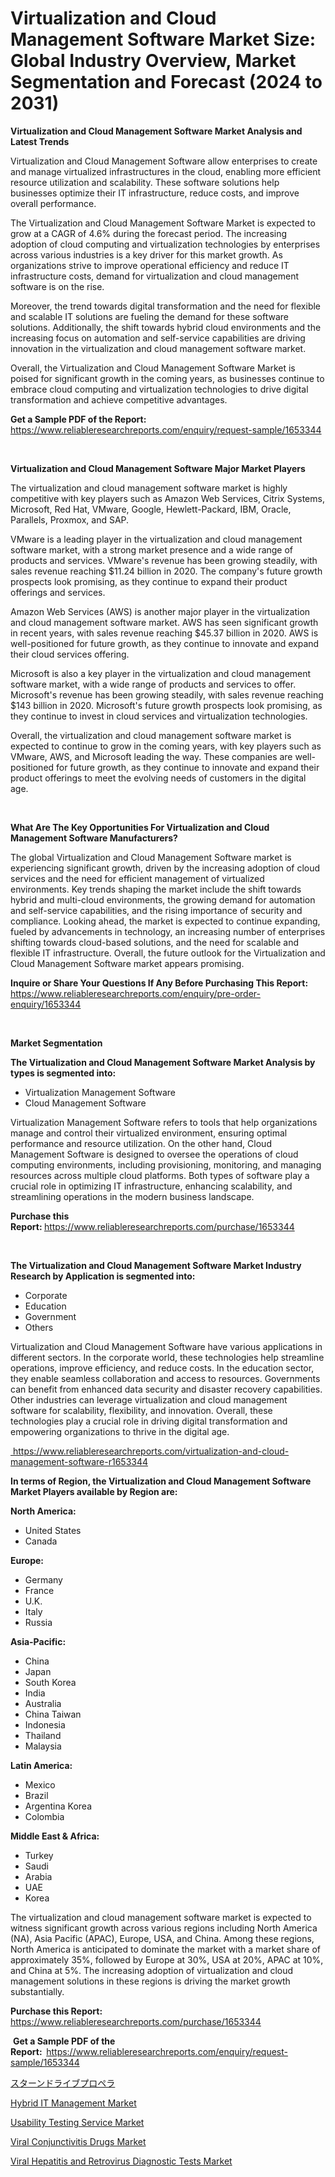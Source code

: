<p><h1>Virtualization and Cloud Management Software Market Size: Global Industry Overview, Market Segmentation and Forecast (2024 to 2031)</h1></p><p><strong>Virtualization and Cloud Management Software Market Analysis and Latest Trends</strong></p>
<p><p>Virtualization and Cloud Management Software allow enterprises to create and manage virtualized infrastructures in the cloud, enabling more efficient resource utilization and scalability. These software solutions help businesses optimize their IT infrastructure, reduce costs, and improve overall performance.</p><p>The Virtualization and Cloud Management Software Market is expected to grow at a CAGR of 4.6% during the forecast period. The increasing adoption of cloud computing and virtualization technologies by enterprises across various industries is a key driver for this market growth. As organizations strive to improve operational efficiency and reduce IT infrastructure costs, demand for virtualization and cloud management software is on the rise.</p><p>Moreover, the trend towards digital transformation and the need for flexible and scalable IT solutions are fueling the demand for these software solutions. Additionally, the shift towards hybrid cloud environments and the increasing focus on automation and self-service capabilities are driving innovation in the virtualization and cloud management software market.</p><p>Overall, the Virtualization and Cloud Management Software Market is poised for significant growth in the coming years, as businesses continue to embrace cloud computing and virtualization technologies to drive digital transformation and achieve competitive advantages.</p></p>
<p><strong>Get a Sample PDF of the Report:&nbsp;</strong> <a href="https://www.reliableresearchreports.com/enquiry/request-sample/1653344">https://www.reliableresearchreports.com/enquiry/request-sample/1653344</a></p>
<p>&nbsp;</p>
<p><strong>Virtualization and Cloud Management Software Major Market Players</strong></p>
<p><p>The virtualization and cloud management software market is highly competitive with key players such as Amazon Web Services, Citrix Systems, Microsoft, Red Hat, VMware, Google, Hewlett-Packard, IBM, Oracle, Parallels, Proxmox, and SAP.</p><p>VMware is a leading player in the virtualization and cloud management software market, with a strong market presence and a wide range of products and services. VMware's revenue has been growing steadily, with sales revenue reaching $11.24 billion in 2020. The company's future growth prospects look promising, as they continue to expand their product offerings and services.</p><p>Amazon Web Services (AWS) is another major player in the virtualization and cloud management software market. AWS has seen significant growth in recent years, with sales revenue reaching $45.37 billion in 2020. AWS is well-positioned for future growth, as they continue to innovate and expand their cloud services offering.</p><p>Microsoft is also a key player in the virtualization and cloud management software market, with a wide range of products and services to offer. Microsoft's revenue has been growing steadily, with sales revenue reaching $143 billion in 2020. Microsoft's future growth prospects look promising, as they continue to invest in cloud services and virtualization technologies.</p><p>Overall, the virtualization and cloud management software market is expected to continue to grow in the coming years, with key players such as VMware, AWS, and Microsoft leading the way. These companies are well-positioned for future growth, as they continue to innovate and expand their product offerings to meet the evolving needs of customers in the digital age.</p></p>
<p>&nbsp;</p>
<p><strong>What Are The Key Opportunities For Virtualization and Cloud Management Software Manufacturers?</strong></p>
<p><p>The global Virtualization and Cloud Management Software market is experiencing significant growth, driven by the increasing adoption of cloud services and the need for efficient management of virtualized environments. Key trends shaping the market include the shift towards hybrid and multi-cloud environments, the growing demand for automation and self-service capabilities, and the rising importance of security and compliance. Looking ahead, the market is expected to continue expanding, fueled by advancements in technology, an increasing number of enterprises shifting towards cloud-based solutions, and the need for scalable and flexible IT infrastructure. Overall, the future outlook for the Virtualization and Cloud Management Software market appears promising.</p></p>
<p><strong>Inquire or Share Your Questions If Any Before Purchasing This Report:</strong> <a href="https://www.reliableresearchreports.com/enquiry/pre-order-enquiry/1653344">https://www.reliableresearchreports.com/enquiry/pre-order-enquiry/1653344</a></p>
<p>&nbsp;</p>
<p><strong>Market Segmentation</strong></p>
<p><strong>The Virtualization and Cloud Management Software Market Analysis by types is segmented into:</strong></p>
<p><ul><li>Virtualization Management Software</li><li>Cloud Management Software</li></ul></p>
<p><p>Virtualization Management Software refers to tools that help organizations manage and control their virtualized environment, ensuring optimal performance and resource utilization. On the other hand, Cloud Management Software is designed to oversee the operations of cloud computing environments, including provisioning, monitoring, and managing resources across multiple cloud platforms. Both types of software play a crucial role in optimizing IT infrastructure, enhancing scalability, and streamlining operations in the modern business landscape.</p></p>
<p><strong>Purchase this Report:&nbsp;</strong><a href="https://www.reliableresearchreports.com/purchase/1653344">https://www.reliableresearchreports.com/purchase/1653344</a></p>
<p>&nbsp;</p>
<p><strong>The Virtualization and Cloud Management Software Market Industry Research by Application is segmented into:</strong></p>
<p><ul><li>Corporate</li><li>Education</li><li>Government</li><li>Others</li></ul></p>
<p><p>Virtualization and Cloud Management Software have various applications in different sectors. In the corporate world, these technologies help streamline operations, improve efficiency, and reduce costs. In the education sector, they enable seamless collaboration and access to resources. Governments can benefit from enhanced data security and disaster recovery capabilities. Other industries can leverage virtualization and cloud management software for scalability, flexibility, and innovation. Overall, these technologies play a crucial role in driving digital transformation and empowering organizations to thrive in the digital age.</p></p>
<p><a href="https://www.reliableresearchreports.com/virtualization-and-cloud-management-software-r1653344">&nbsp;https://www.reliableresearchreports.com/virtualization-and-cloud-management-software-r1653344</a></p>
<p><strong>In terms of Region, the Virtualization and Cloud Management Software Market Players available by Region are:</strong></p>
<p>
    <p> <strong> North America: </strong>
        <ul>
            <li>United States</li>
            <li>Canada</li>
        </ul>
        </p> 
    <p> <strong> Europe: </strong>
        <ul>
            <li>Germany</li>
            <li>France</li>
            <li>U.K.</li>
            <li>Italy</li>
            <li>Russia</li>
        </ul>
        </p> 
    <p> <strong> Asia-Pacific: </strong>
        <ul>
            <li>China</li>
            <li>Japan</li>
            <li>South Korea</li>
            <li>India</li>
            <li>Australia</li>
            <li>China Taiwan</li>
            <li>Indonesia</li>
            <li>Thailand</li>
            <li>Malaysia</li>
        </ul>
        </p> 
    <p> <strong> Latin America: </strong>
        <ul>
            <li>Mexico</li>
            <li>Brazil</li>
            <li>Argentina Korea</li>
            <li>Colombia</li>
        </ul>
        </p> 
    <p> <strong> Middle East & Africa: </strong>
        <ul>
            <li>Turkey</li>
            <li>Saudi</li>
            <li>Arabia</li>
            <li>UAE</li>
            <li>Korea</li>
        </ul>
    </p>
    </p>
<p><p>The virtualization and cloud management software market is expected to witness significant growth across various regions including North America (NA), Asia Pacific (APAC), Europe, USA, and China. Among these regions, North America is anticipated to dominate the market with a market share of approximately 35%, followed by Europe at 30%, USA at 20%, APAC at 10%, and China at 5%. The increasing adoption of virtualization and cloud management solutions in these regions is driving the market growth substantially.</p></p>
<p><strong>Purchase this Report: </strong><a href="https://www.reliableresearchreports.com/purchase/1653344">https://www.reliableresearchreports.com/purchase/1653344</a></p>
<p>&nbsp;<strong>Get a Sample PDF of the Report:&nbsp;&nbsp;</strong><a href="https://www.reliableresearchreports.com/enquiry/request-sample/1653344">https://www.reliableresearchreports.com/enquiry/request-sample/1653344</a></p>
<p><strong></strong></p>
<p><p><a href="https://github.com/andrade7361/Market-Research-Report-List-1/blob/main/717435056757.md">スターンドライブプロペラ</a></p><p><a href="https://www.linkedin.com/pulse/hybrid-management-market-outlook-industry-overview-forecast-2024-pejdc">Hybrid IT Management Market</a></p><p><a href="https://www.linkedin.com/pulse/usability-testing-service-market-size-trends-complete-industry-jt5rc">Usability Testing Service Market</a></p><p><a href="https://github.com/HarmonyBogan1944/Market-Research-Report-List-1/blob/main/viral-conjunctivitis-drugs-market.md">Viral Conjunctivitis Drugs Market</a></p><p><a href="https://github.com/LitzyGulgowski2023/Market-Research-Report-List-1/blob/main/viral-hepatitis-and-retrovirus-diagnostic-tests-market.md">Viral Hepatitis and Retrovirus Diagnostic Tests Market</a></p></p>